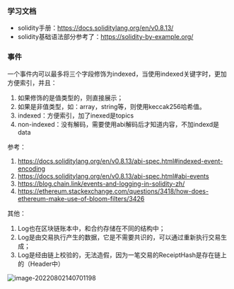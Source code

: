 ### 学习文档

- solidity手册：https://docs.soliditylang.org/en/v0.8.13/
- solidity基础语法部分参考了：https://solidity-by-example.org/

### 事件

一个事件内可以最多将三个字段修饰为indexed，当使用indexed关键字时，更加方便索引，并且：

1. 如果修饰的是值类型的，则直接展示；
2. 如果是非值类型，如：array，string等，则使用keccak256哈希值。
3. indexed：方便索引，加了inexed是topics
4. non-indexed：没有解码，需要使用abi解码后才知道内容，不加indexd是data

参考：

1. https://docs.soliditylang.org/en/v0.8.13/abi-spec.html#indexed-event-encoding
2. https://docs.soliditylang.org/en/v0.8.13/abi-spec.html#abi-events
3. https://blog.chain.link/events-and-logging-in-solidity-zh/
4. https://ethereum.stackexchange.com/questions/3418/how-does-ethereum-make-use-of-bloom-filters/3426



其他：

1. Log也在区块链账本中，和合约存储在不同的结构中；
2. Log是由交易执行产生的数据，它是不需要共识的，可以通过重新执行交易生成；
3. Log是经由链上校验的，无法造假，因为一笔交易的ReceiptHash是存在链上的（Header中）

![image-20220802140701198](https://duke-typora.s3.ap-southeast-1.amazonaws.com/uPic/image-20220802140701198.png)


